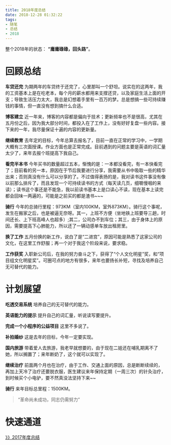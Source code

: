 ```yaml
---
title: 2018年度总结
date: 2018-12-28 01:32:22
tags:
- 随笔
- 总结
- 2018
---
```

整个2018年的状态： **“庸庸碌碌，回头路”**。


# 回顾总结

**车贷还完** 为期两年的车贷终于还完了，心里那叫一个舒坦。说实在的这两年，我的工资基本上是在吃老本，每个月的薪水都用来支撑还贷，以及家庭生活上面的开支；导致生活压力太大，我总是幻想着手里有一百万的梦。总是想搞一些可持续赚钱的事情，但一直没有想到搞什么合适。

<!-- more -->

**博客建立** 近一年来，博客的内容都是偏向于技术；更新频率也不是很高，尤其在五月份之后，因为我大部分时间，都投入在了工作上，没有好好复盘一些内容。接下来的一年，我尽量保证十遍的内容的更新量。

**继续教育** 去年定的目标，今年总算去报名了，目前一直在正常的学习中，一学期大概有三次面授课。作业方面也是正常完成。目前遇到的问题主要是英语的词汇量太少了，来年去报个班提高下我自己。

**看完半本书** 今年买书的数量超过五本，惭愧的是：一本都没看完，有一本快看完了；目前看的另一本，原因在于节后我要进行分享，我需要从书中吸取一些的精华出来；否则真没有什么可以分享的了。不过值得表扬的是，我对读书这件事没有像以前那么排斥了，而且发现一个可持续读书的方式（每天读几页，细嚼慢咽的来读）；读书这个事还是不能急，我以前读书基本上是口读心不读，现在基本上读完都会回味一两遍的，可能是之前买的都是渣书~~~

**骑行** 今年的总骑行里程：973KM（室内100KM，室外873KM）。骑行这个事呢，发生在搬家之后，也是被逼无奈呀。其一，上班不方便（坐地铁上班要导三趟，时间还长、上下班高峰人也超多）;其二，公司办不到车位；其三，由于身体上的原因，需要提高下心肺能力，所以还了一辆动感单车放出租房里。

**换了工作** 五月份换的新工作，说白了是“二进宫”，原因可能是熟悉了这家公司的文化，在这里工作舒服；再一个对于我这个阶段来说，要求稳。

**工作获奖** 入职新公司后，在我的努力奋斗之下，获得了“个人文化明星”奖，和“项目组文化明星奖”。可圈可点的地方有很多，来年也要扬长补短，寻找及培养自己无可替代的能力。

# 计划展望

**吃透交易系统** 培养自己的无可替代的能力。

**英语能力的提示** 提升自己的词汇量，听说读写要提升。

**完成一个小程序的公益项目** 这里不多说了。

**补拍婚纱** 这是去年的目标，今年一定要实现。

**国内旅游** 带着爱人去旅游，我老早就想要的，由于现在二娃还在哺乳期离不了她，所以搁置了；来年断奶了，这个就可以实现了。

**继续治疗** 前面两个月也在治疗，由于工作、交通上面的原因，总是断断续续的，再加上天冷了治疗还要脱衣服，医生建议来年保持定期（一周三次）的针灸治疗，到时候买个小电驴，要不然真没法坚持下来~~

**骑行** 来年目标总里程：1500KM。

> “革命尚未成功，同志仍需努力”


# 快速通道

[》》2017年度总结](https://baozhou.wang/2018/03/13/2017-sum-up/)